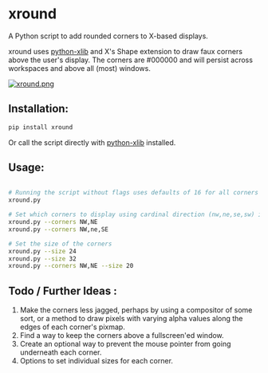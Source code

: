 # xround

A Python script to add rounded corners to X-based displays.

xround uses [python-xlib](https://github.com/python-xlib/) and X's Shape extension to draw faux corners above the user's display. The corners are #000000 and will persist across workspaces and above all (most) windows.

[![xround.png](https://s3.postimg.org/serjvz1w3/xround.png)](https://postimg.org/image/pkoeiizpr/)

## Installation:

```sh
pip install xround
```

Or call the script directly with [python-xlib](https://github.com/python-xlib/) installed.

## Usage:

```sh

# Running the script without flags uses defaults of 16 for all corners
xround.py

# Set which corners to display using cardinal direction (nw,ne,se,sw) in any order (case insensitive)
xround.py --corners NW,NE
xround.py --corners NW,ne,SE

# Set the size of the corners
xround.py --size 24
xround.py --size 32
xround.py --corners NW,NE --size 20
```

## Todo / Further Ideas :

1. Make the corners less jagged, perhaps by using a compositor of some sort, or a method to draw pixels with varying alpha values along the edges of each corner's pixmap.
1. Find a way to keep the corners above a fullscreen'ed window.
1. Create an optional way to prevent the mouse pointer from going underneath each corner.
1. Options to set individual sizes for each corner.
